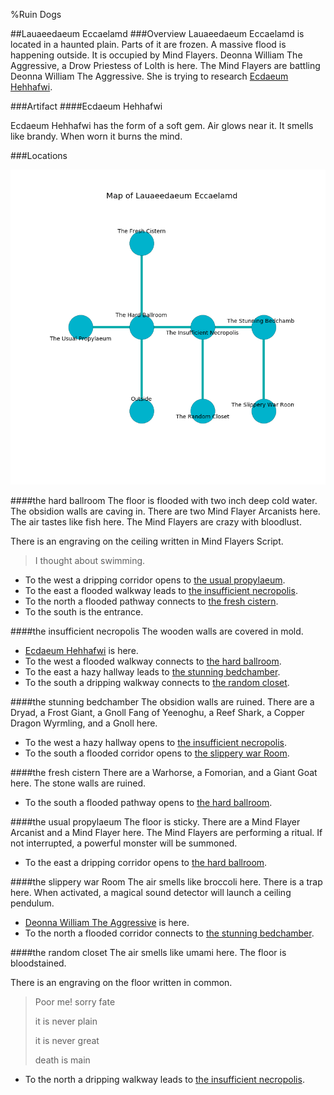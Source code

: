 %Ruin Dogs

##Lauaeedaeum Eccaelamd
###Overview
Lauaeedaeum Eccaelamd is located in a haunted plain. Parts of it are frozen. A massive flood is happening outside. It is occupied by Mind Flayers. <a name="Deonna-William-The-Aggressive"></a>Deonna William The Aggressive, a Drow Priestess of Lolth is here. The Mind Flayers are battling Deonna William The Aggressive. She  is trying to research [Ecdaeum Hehhafwi](#Ecdaeum-Hehhafwi). 



###Artifact
####<a name="Ecdaeum-Hehhafwi"></a>Ecdaeum Hehhafwi


Ecdaeum Hehhafwi has the form of a soft gem. Air glows near it. It smells like brandy. When worn it burns the mind. 





###Locations


![](../v2/images/Lauaeedaeum-Eccaelamd.png)

####<a name="the-hard-ballroom"></a>the hard ballroom
The floor is flooded with two inch deep cold water. The obsidion walls are caving in. There are two Mind Flayer Arcanists here. The air tastes like fish here. The Mind Flayers are crazy with bloodlust. 

There is an engraving on the ceiling written in Mind Flayers Script. 

> I thought about swimming.
>


* To the west a dripping corridor opens to [the usual propylaeum](#the-usual-propylaeum).
* To the east a flooded walkway leads to [the insufficient necropolis](#the-insufficient-necropolis).
* To the north a flooded pathway connects to [the fresh cistern](#the-fresh-cistern).
* To the south is the entrance.


####<a name="the-insufficient-necropolis"></a>the insufficient necropolis
The wooden walls are covered in mold. 



* [Ecdaeum Hehhafwi](#Ecdaeum-Hehhafwi) is here.
* To the west a flooded walkway connects to [the hard ballroom](#the-hard-ballroom).
* To the east a hazy hallway leads to [the stunning bedchamber](#the-stunning-bedchamber).
* To the south a dripping walkway connects to [the random closet](#the-random-closet).


####<a name="the-stunning-bedchamber"></a>the stunning bedchamber
The obsidion walls are ruined. There are a Dryad, a Frost Giant, a Gnoll Fang of Yeenoghu, a Reef Shark, a Copper Dragon Wyrmling, and a Gnoll here. 



* To the west a hazy hallway opens to [the insufficient necropolis](#the-insufficient-necropolis).
* To the south a flooded corridor opens to [the slippery war Room](#the-slippery-war-Room).


####<a name="the-fresh-cistern"></a>the fresh cistern
There are a Warhorse, a Fomorian, and a Giant Goat here. The stone walls are ruined. 



* To the south a flooded pathway opens to [the hard ballroom](#the-hard-ballroom).


####<a name="the-usual-propylaeum"></a>the usual propylaeum
The floor is sticky. There are a Mind Flayer Arcanist and a Mind Flayer here. The Mind Flayers are performing a ritual. If not interrupted, a powerful monster will be summoned. 



* To the east a dripping corridor opens to [the hard ballroom](#the-hard-ballroom).


####<a name="the-slippery-war-Room"></a>the slippery war Room
The air smells like broccoli here. There is a trap here. When activated, a magical sound detector will launch a ceiling pendulum. 



* [Deonna William The Aggressive](#Deonna-William-The-Aggressive) is here.
* To the north a flooded corridor connects to [the stunning bedchamber](#the-stunning-bedchamber).


####<a name="the-random-closet"></a>the random closet
The air smells like umami here. The floor is bloodstained. 

There is an engraving on the floor written in common. 

> Poor me! sorry fate
>
> it is never plain
>
> it is never great
>
> death is main
>


* To the north a dripping walkway leads to [the insufficient necropolis](#the-insufficient-necropolis).


